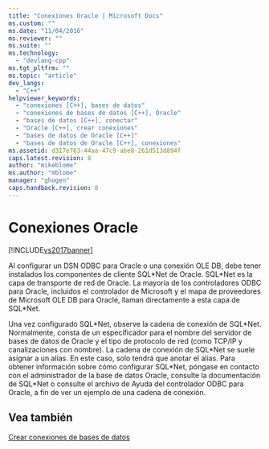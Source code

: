 ```yaml
---
title: "Conexiones Oracle | Microsoft Docs"
ms.custom: ""
ms.date: "11/04/2016"
ms.reviewer: ""
ms.suite: ""
ms.technology: 
  - "devlang-cpp"
ms.tgt_pltfrm: ""
ms.topic: "article"
dev_langs: 
  - "C++"
helpviewer_keywords: 
  - "conexiones [C++], bases de datos"
  - "conexiones de bases de datos [C++], Oracle"
  - "bases de datos [C++], conectar"
  - "Oracle [C++], crear conexiones"
  - "bases de datos de Oracle [C++]"
  - "bases de datos de Oracle [C++], conexiones"
ms.assetid: d317e763-44aa-47c9-abe8-261d513d894f
caps.latest.revision: 8
author: "mikeblome"
ms.author: "mblome"
manager: "ghogen"
caps.handback.revision: 8
---
```

# Conexiones Oracle
[!INCLUDE[vs2017banner](../../assembler/inline/includes/vs2017banner.md)]

Al configurar un DSN ODBC para Oracle o una conexión OLE DB, debe tener instalados los componentes de cliente SQL\*Net de Oracle.  SQL\*Net es la capa de transporte de red de Oracle.  La mayoría de los controladores ODBC para Oracle, incluidos el controlador de Microsoft y el mapa de proveedores de Microsoft OLE DB para Oracle, llaman directamente a esta capa de SQL\*Net.  
  
 Una vez configurado SQL\*Net, observe la cadena de conexión de SQL\*Net.  Normalmente, consta de un especificador para el nombre del servidor de bases de datos de Oracle y el tipo de protocolo de red \(como TCP\/IP y canalizaciones con nombre\).  La cadena de conexión de SQL\*Net se suele asignar a un alias.  En este caso, solo tendrá que anotar el alias.  Para obtener información sobre cómo configurar SQL\*Net, póngase en contacto con el administrador de la base de datos Oracle, consulte la documentación de SQL\*Net o consulte el archivo de Ayuda del controlador ODBC para Oracle, a fin de ver un ejemplo de una cadena de conexión.  
  
## Vea también  
 [Crear conexiones de bases de datos](../../data/ado-rdo/creating-database-connections.md)